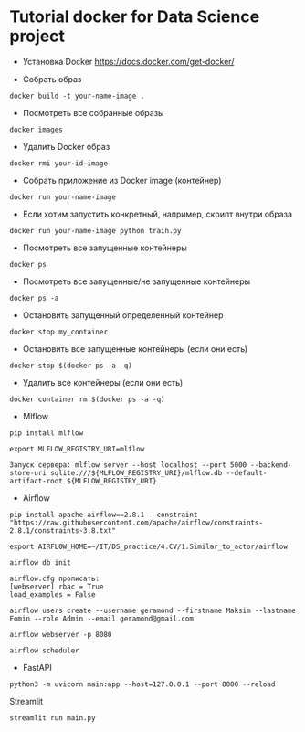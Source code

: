 # Tutorial docker for Data Science project

- Установка Docker
https://docs.docker.com/get-docker/

- Собрать образ
```
docker build -t your-name-image .
```

- Посмотреть все собранные образы
```
docker images
```

- Удалить Docker образ
```
docker rmi your-id-image
```

- Собрать приложение из Docker image (контейнер)
```
docker run your-name-image
```

- Если хотим запустить конкретный, например, скрипт внутри образа
```
docker run your-name-image python train.py
```

- Посмотреть все запущенные контейнеры
```
docker ps   
```

- Посмотреть все запущенные/не запущенные контейнеры
```
docker ps -a
```

- Остановить запущенный определенный контейнер
```
docker stop my_container
```

- Остановить все запущенные контейнеры (если они есть)
```
docker stop $(docker ps -a -q)
```

- Удалить все контейнеры (если они есть)
```
docker container rm $(docker ps -a -q)
```

- Mlflow
```
pip install mlflow

export MLFLOW_REGISTRY_URI=mlflow

Запуск сервера: mlflow server --host localhost --port 5000 --backend-store-uri sqlite:///${MLFLOW_REGISTRY_URI}/mlflow.db --default-artifact-root ${MLFLOW_REGISTRY_URI}
```

- Airflow
```
pip install apache-airflow==2.8.1 --constraint "https://raw.githubusercontent.com/apache/airflow/constraints-2.8.1/constraints-3.8.txt"

export AIRFLOW_HOME=~/IT/DS_practice/4.CV/1.Similar_to_actor/airflow

airflow db init

airflow.cfg прописать:
[webserver] rbac = True
load_examples = False

airflow users create --username geramond --firstname Maksim --lastname Fomin --role Admin --email geramond@gmail.com

airflow webserver -p 8080

airflow scheduler
```

- FastAPI
```
python3 -m uvicorn main:app --host=127.0.0.1 --port 8000 --reload
```

Streamlit
```
streamlit run main.py
```